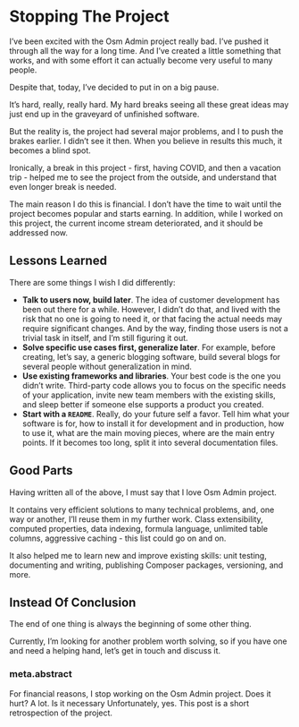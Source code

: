 # Stopping The Project

I’ve been excited with the Osm Admin project really bad. I’ve pushed it through all the way for a long time. And I’ve created a little something that works, and with some effort it can actually become very useful to many people.

Despite that, today, I’ve decided to put in on a big pause.

It’s hard, really, really hard. My hard breaks seeing all these great ideas may just end up in the graveyard of unfinished software.

But the reality is, the project had several major problems, and I to push the brakes earlier. I didn’t see it then. When you believe in results this much, it becomes a blind spot.

Ironically, a break in this project - first, having COVID, and then a vacation trip - helped me to see the project from the outside, and understand that even longer break is needed.

The main reason I do this is financial. I don’t have the time to wait until the project becomes popular and starts earning. In addition, while I worked on this project, the current income stream deteriorated, and it should be addressed now.

## Lessons Learned

There are some things I wish I did differently:

- **Talk to users now, build later**. The idea of customer development has been out there for a while. However, I didn’t do that, and lived with the risk that no one is going to need it, or that facing the actual needs may require significant changes. And by the way, finding those users is not a trivial task in itself, and I’m still figuring it out.
- **Solve specific use cases first, generalize later**. For example, before creating, let’s say, a generic blogging software, build several blogs for several people without generalization in mind.
- **Use existing frameworks and libraries**. Your best code is the one you didn’t write. Third-party code allows you to focus on the specific needs of your application, invite new team members with the existing skills, and sleep better if someone else supports a product you created.
- **Start with a `README`**.  Really, do your future self a favor. Tell him what your software is for, how to install it for development and in production, how to use it, what are the main moving pieces, where are the main entry points. If it becomes too long, split it into several documentation files.

## Good Parts

Having written all of the above, I must say that I love Osm Admin project.

It contains very efficient solutions to many technical problems, and, one way or another, I’ll reuse them in my further work. Class extensibility, computed properties, data indexing, formula language, unlimited table columns, aggressive caching - this list could go on and on.

It also helped me to learn new and improve existing skills: unit testing, documenting and writing, publishing Composer packages, versioning, and more.

## Instead Of Conclusion

The end of one thing is always the beginning of some other thing.

Currently, I’m looking for another problem worth solving, so if you have one and need a helping hand, let’s get in touch and discuss it.

### meta.abstract

For financial reasons, I stop working on the Osm Admin project. Does it hurt? A lot. Is it necessary Unfortunately, yes. This post is a short retrospection of the project. 